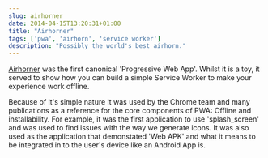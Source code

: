 ```yaml
---
slug: airhorner
date: 2014-04-15T13:20:31+01:00
title: "Airhorner"
tags: ['pwa', 'airhorn', 'service worker']
description: "Possibly the world's best airhorn."
---
```


[Airhorner](https://airhorner.com/) was the first canonical 'Progressive Web
App'. Whilst it is a toy, it served to show how you can build a simple Service
Worker to make your experience work offline.

Because of it's simple nature it was used by the Chrome team and many
publications as a reference for the core components of PWA: Offline and
installability. For example, it was the first application to use 'splash_screen'
and was used to find issues with the way we generate icons. It was also used as
the application that demonstated 'Web APK' and what it means to be integrated in
to the user's device like an Android App is.